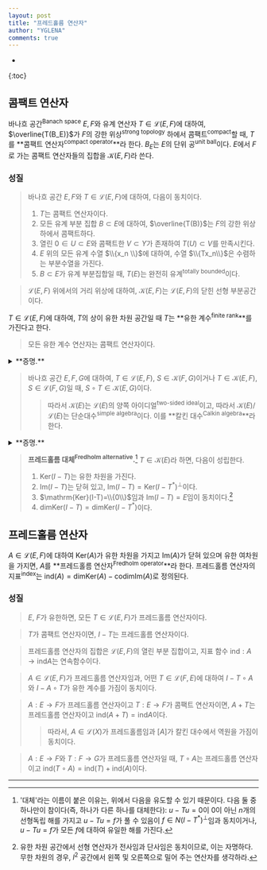 ```yaml
---
layout: post
title: "프레드홀름 연산자"
author: "YGLENA"
comments: true
---
```

* 
{:toc}
## 콤팩트 연산자
바나흐 공간<sup>Banach space</sup> $E,F$와 유계 연산자 $T\in \mathcal{L}(E,F)$에 대하여, $\overline{T(B_E)}$가 $F$의 강한 위상<sup>strong topology</sup> 하에서 콤팩트<sup>compact</sup>할 때, $T$를 **콤팩트 연산자<sup>compact operator</sup>**라 한다. $B_E$는 $E$의 단위 공<sup>unit ball</sup>이다. $E$에서 $F$로 가는 콤팩트 연산자들의 집합을 $\mathcal{K}(E,F)$라 쓴다.

### 성질
>바나흐 공간 $E,F$와 $T\in \mathcal{L}(E,F)$에 대하여, 다음이 동치이다.
>1. $T$는 콤팩트 연산자이다.
>2. 모든 유계 부분 집합 $B\subset E$에 대하여, $\overline{T(B)}$는 $F$의 강한 위상 하에서 콤팩트하다.
>3. 열린 $0\in U\subset E$와 콤팩트한 $V\subset Y$가 존재하여 $T(U)\subset V$를 만족시킨다.
>4. $E$ 위의 모든 유계 수열 $\\{x_n \\}$에 대하여, 수열 $\\{Tx_n\\}$은 수렴하는 부분수열을 가진다.
>5. $B\subset E$가 유계 부분집합일 때, $T(E)$는 완전히 유계<sup>totally bounded</sup>이다.

>$\mathcal{L}(E,F)$ 위에서의 거리 위상에 대하여, $\mathcal{K}(E,F)$는 $\mathcal{L}(E,F)$의 닫힌 선형 부분공간이다.

$T\in \mathcal{L}(E,F)$에 대하여, $T$의 상이 유한 차원 공간일 때 $T$는 **유한 계수<sup>finite rank</sup>**를 가진다고 한다.

> 모든 유한 계수 연산자는 콤팩트 연산자이다.

<details><summary>**증명.**
</summary>

$T$가 유계이므로, 유계 집합을 유계 집합으로 보내고, 따라서 하이네-보렐 정리<sup>Heine-Borel theorem</sup>에 의하여 이의 폐포<sup>closure</sup>는 콤팩트하다. $\square$
</details>

> 바나흐 공간 $E,F,G$에 대하여, $T\in \mathcal{L}(E,F)$, $S\in \mathcal{K}(F,G)$이거나 $T\in \mathcal{K}(E,F)$, $S\in \mathcal{L}(F,G)$일 때, $S\circ T\in \mathcal{K}(E,G)$이다.
>>따라서 $\mathcal{K}(E)$는 $\mathcal{L}(E)$의 양쪽 아이디얼<sup>two-sided ideal</sup>이고, 따라서 $\mathcal{K}(E)/\mathcal{L}(E)$는 단순대수<sup>simple algebra</sup>이다. 이를 **칼킨 대수<sup>Calkin algebra</sup>**라 한다.

<details><summary>**증명.**
</summary>

첫 번째 경우, $T$가 유계이므로 $T(B_E)$가 유계이고, 따라서 $\overline{S\circ T(B_E)}$가 콤팩트하다. 두 번째 경우, $\overline{T(B_E)}$가 콤팩트하므로, $\overline{S(\overline{T(B_E)})}=\overline{S\circ T(B_E)}$가 콤팩트하다. $\square$
</details>

>**프레드홀름 대체<sup>Fredholm alternative</sup>.**[^1] $T\in \mathcal{K}(E)$라 하면, 다음이 성립한다.
>1. $\mathrm{Ker}(I-T)$는 유한 차원을 가진다.
>2. $\mathrm{Im}(I-T)$는 닫혀 있고, $\mathrm{Im}(I-T)=\mathrm{Ker}(I-T^*)^{\perp}$이다.
>3. $\mathrm{Ker}(I-T)=\\{0\\}$임과 $\mathrm{Im}(I-T)=E$임이 동치이다.[^2]
>4. $\mathrm{dim}\mathrm{Ker}(I-T)=\mathrm{dim}\mathrm{Ker}(I-T^*)$이다.

[^1]: '대체'라는 이름이 붙은 이유는, 위에서 다음을 유도할 수 있기 때문이다. 다음 둘 중 하나만이 참이다(즉, 하나가 다른 하나를 대체한다): $u-Tu=0$이 $0$이 아닌 $n$개의 선형독립 해를 가지고 $u-Tu=f$가 풀 수 있음이 $f\in N(I-T^*)^{\perp}$임과 동치이거나, $u-Tu=f$가 모든 $f$에 대하여 유일한 해를 가진다.

[^2]: 유한 차원 공간에서 선형 연산자가 전사임과 단사임은 동치이므로, 이는 자명하다. 무한 차원의 경우, $l^2$ 공간에서 왼쪽 및 오른쪽으로 밀어 주는 연산자를 생각하라.

## 프레드홀름 연산자
$A\in \mathcal{L}(E,F)$에 대하여 $\mathrm{Ker}(A)$가 유한 차원을 가지고 $\mathrm{Im}(A)$가 닫혀 있으며 유한 여차원을 가지면, $A$를 **프레드홀름 연산자<sup>Fredholm operator</sup>**라 한다. 프레드홀름 연산자의 지표<sup>index</sup>는 $\mathrm{ind}(A)=\mathrm{dim}\mathrm{Ker}(A)-\mathrm{co}\mathrm{dim}\mathrm{Im}(A)$로 정의된다.

### 성질
> $E$, $F$가 유한하면, 모든 $T\in \mathcal{L}(E,F)$가 프레드홀름 연산자이다.

> $T$가 콤팩트 연산자이면, $I-T$는 프레드홀름 연산자이다.

>프레드홀름 연산자의 집합은 $\mathcal{L}(E,F)$의 열린 부분 집합이고, 지표 함수 $\mathrm{ind}:A\rightarrow \mathrm{ind}A$는 연속함수이다.

>$A\in \mathcal{L}(E,F)$가 프레드홀름 연산자임과, 어떤 $T\in \mathcal{L}(F,E)$에 대하여 $I-T\circ A$와 $I-A\circ T$가 유한 계수를 가짐이 동치이다.

>$A:E\rightarrow F$가 프레드홀름 연산자이고 $T:E\rightarrow F$가 콤팩트 연산자이면, $A+T$는 프레드홀름 연산자이고 $\mathrm{ind}(A+T)=\mathrm{ind} A$이다.
>>따라서, $A\in \mathcal{L}(X)$가 프레드홀름임과 $[A ]$가 칼킨 대수에서 역원을 가짐이 동치이다.

>$A:E\rightarrow F$와 $T:F\rightarrow G$가 프레드홀름 연산자일 때, $T\circ A$는 프레드홀름 연산자이고 $\mathrm{ind}(T\circ A)=\mathrm{ind}(T)+\mathrm{ind}(A)$이다.

---